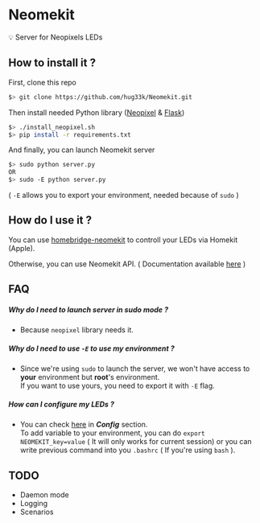 # Neomekit

💡 Server for Neopixels LEDs

## How to install it ?

First, clone this repo

````sh
$> git clone https://github.com/hug33k/Neomekit.git
````

Then install needed Python library ([Neopixel](https://github.com/jgarff/rpi_ws281x.git) & [Flask](http://flask.pocoo.org/))

````sh
$> ./install_neopixel.sh
$> pip install -r requirements.txt
````

And finally, you can launch Neomekit server

````sh
$> sudo python server.py
OR
$> sudo -E python server.py
````

( `-E` allows you to export your environment, needed because of `sudo` )

## How do I use it ?

You can use [homebridge-neomekit](https://github.com/hug33k/homebridge-neomekit.git) to controll your LEDs via Homekit (Apple).

Otherwise, you can use Neomekit API. ( Documentation available [here](DOCS.md) )

## FAQ

##### Why do I need to launch server in sudo mode ?

- Because `neopixel` library needs it.

##### Why do I need to use `-E` to use my environment ?

- Since we're using `sudo` to launch the server, we won't have access to __your__ environment but __root__'s environment.<br/>
If you want to use yours, you need to export it with `-E` flag.

##### How can I configure my LEDs ?

- You can check [here](DOCS.md) in ___Config___ section.<br/>
To add variable to your environment, you can do `export NEOMEKIT_key=value` ( It will only works for current session) or you can write previous command into you `.bashrc` ( If you're using `bash` ).

## TODO

- Daemon mode
- Logging
- Scenarios
